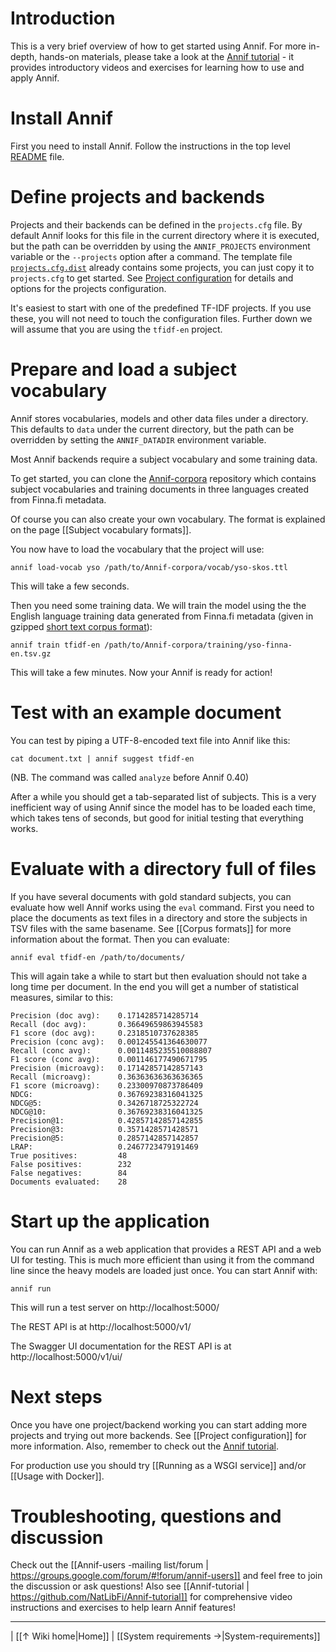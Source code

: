 # Introduction

This is a very brief overview of how to get started using Annif. For more in-depth, hands-on materials, please take a look at the [Annif tutorial](https://github.com/NatLibFi/Annif-tutorial) - it provides introductory videos and exercises for learning how to use and apply Annif.

# Install Annif

First you need to install Annif. Follow the instructions in the top level [README](https://github.com/NatLibFi/Annif/blob/master/README.md) file.

# Define projects and backends

Projects and their backends can be defined in the `projects.cfg` file. By default Annif looks for this file in the current directory where it is executed, but the path can be overridden by using the `ANNIF_PROJECTS` environment variable or the `--projects` option after a command. The template file [`projects.cfg.dist`](https://github.com/NatLibFi/Annif/blob/master/projects.cfg.dist) already contains some projects, you can just copy it to `projects.cfg` to get started. See [Project configuration](https://github.com/NatLibFi/Annif/wiki/Project-configuration) for details and options for the projects configuration.

It's easiest to start with one of the predefined TF-IDF projects. If you use these, you will not need to touch the configuration files. Further down we will assume that you are using the `tfidf-en` project.

# Prepare and load a subject vocabulary

Annif stores vocabularies, models and other data files under a directory. This defaults to `data` under the current directory, but the path can be overridden by setting the `ANNIF_DATADIR` environment variable.

Most Annif backends require a subject vocabulary and some training data.

To get started, you can clone the [Annif-corpora](https://github.com/NatLibFi/Annif-corpora) repository which contains subject vocabularies and training documents in three languages created from Finna.fi metadata.

Of course you can also create your own vocabulary. The format is explained on the page [[Subject vocabulary formats]].

You now have to load the vocabulary that the project will use:

    annif load-vocab yso /path/to/Annif-corpora/vocab/yso-skos.ttl

This will take a few seconds.

Then you need some training data. We will train the model using the the English language training data generated from Finna.fi metadata (given in gzipped [short text corpus format](https://github.com/NatLibFi/Annif/wiki/Document-corpus-formats#short-text-document-corpus-tsv-file)):

    annif train tfidf-en /path/to/Annif-corpora/training/yso-finna-en.tsv.gz

This will take a few minutes. Now your Annif is ready for action!

# Test with an example document

You can test by piping a UTF-8-encoded text file into Annif like this:

    cat document.txt | annif suggest tfidf-en

(NB. The command was called `analyze` before Annif 0.40)

After a while you should get a tab-separated list of subjects. This is a very inefficient way of using Annif since the model has to be loaded each time, which takes tens of seconds, but good for initial testing that everything works.

# Evaluate with a directory full of files

If you have several documents with gold standard subjects, you can evaluate how well Annif works using the `eval` command. First you need to place the documents as text files in a directory and store the subjects in TSV files with the same basename. See [[Corpus formats]] for more information about the format. Then you can evaluate:

    annif eval tfidf-en /path/to/documents/

This will again take a while to start but then evaluation should not take a long time per document. In the end you will get a number of statistical measures, similar to this:

```
Precision (doc avg):    0.1714285714285714
Recall (doc avg):       0.36649659863945583
F1 score (doc avg):     0.2318510737628385
Precision (conc avg):   0.001245541364630077
Recall (conc avg):      0.0011485235510088807
F1 score (conc avg):    0.001146177490671795
Precision (microavg):   0.17142857142857143
Recall (microavg):      0.36363636363636365
F1 score (microavg):    0.23300970873786409
NDCG:                   0.36769238316041325
NDCG@5:                 0.3426718725322724
NDCG@10:                0.36769238316041325
Precision@1:            0.42857142857142855
Precision@3:            0.3571428571428571
Precision@5:            0.2857142857142857
LRAP:                   0.2467723479191469
True positives:         48
False positives:        232
False negatives:        84
Documents evaluated:    28
```

# Start up the application

You can run Annif as a web application that provides a REST API and a web UI for testing. This is much more efficient than using it from the command line since the heavy models are loaded just once. You can start Annif with:

    annif run

This will run a test server on http://localhost:5000/

The REST API is at http://localhost:5000/v1/

The Swagger UI documentation for the REST API is at http://localhost:5000/v1/ui/

# Next steps

Once you have one project/backend working you can start adding more projects and trying out more backends. See [[Project configuration]] for more information. Also, remember to check out the [Annif tutorial](https://github.com/NatLibFi/Annif-tutorial).

For production use you should try [[Running as a WSGI service]] and/or [[Usage with Docker]].

# Troubleshooting, questions and discussion

Check out the [[Annif-users -mailing list/forum | https://groups.google.com/forum/#!forum/annif-users]] and feel free to join the discussion or ask questions! Also see [[Annif-tutorial | https://github.com/NatLibFi/Annif-tutorial]] for comprehensive video instructions and exercises to help learn Annif features!

---

| [[↑ Wiki home|Home]] | [[System requirements →|System-requirements]]